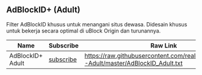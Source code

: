AdBlockID+ (Adult)
---

Filter AdBlockID khusus untuk menangani situs dewasa. Didesain khusus untuk bekerja secara optimal di uBlock Origin dan turunannya.

| Name             | Subscribe | Raw Link |
| -----------------| ----------| -------- |
| AdBlockID+ Adult | [subscribe](https://subscribe.adblockplus.org/?location=https://raw.githubusercontent.com/realodix/AdBlockID-Adult/master/AdBlockID_Adult.txt) |https://raw.githubusercontent.com/realodix/AdBlockID-Adult/master/AdBlockID_Adult.txt |
